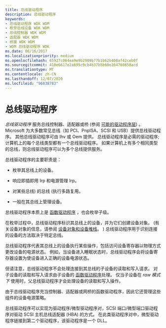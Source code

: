 ```yaml
---
title: 总线驱动程序
description: 总线驱动程序
keywords:
- 总线驱动程序 WDK WDM
- 枚举总线设备 WDK WDM
- 总线控制器 WDK WDM
- 适配器 WDK WDM
- 桥接 WDK WDM
- WDM 总线驱动程序 WDK
ms.date: 06/16/2017
ms.localizationpriority: medium
ms.openlocfilehash: 65927c064ea9e9b2909b77b1b62b408af42ceb0f
ms.sourcegitcommit: 418e6617e2a695c9cb4b37b5b60e264760858acd
ms.translationtype: MT
ms.contentlocale: zh-CN
ms.lasthandoff: 12/07/2020
ms.locfileid: "96838783"
---
```

# <a name="bus-drivers"></a>总线驱动程序





*总线驱动程序* 服务总线控制器、适配器或桥 (参阅 [可能的驱动程序层](types-of-wdm-drivers.md#possible-driver-layers)) 。 Microsoft 为大多数常见总线（如 PCI、PnpISA、SCSI 和 USB）提供总线驱动程序。 其他总线驱动程序可由 Ihv 或 Oem 提供。 总线驱动程序是必需的驱动程序;计算机上的每个总线类型都有一个总线驱动程序。 如果计算机上有多个相同类型的总线，则总线驱动程序可以为多个总线提供服务。

总线驱动程序的主要职责是：

-   枚举其总线上的设备。

-   响应即插即用 Irp 和电源管理 Irp。

-   对某些总线) 的总线 (执行多路复用。

-   一般在其总线上管理设备。

总线驱动程序本质上是 [函数驱动程序](function-drivers.md) ，也会枚举子级。

在枚举过程中，总线驱动程序标识其总线上的设备，并为它们创建设备对象。  (有关设备对象的信息，请参阅 [设备对象和设备堆栈](introduction-to-device-objects.md)。 ) 总线驱动程序用于识别连接的设备的方法取决于特定总线。

总线驱动程序代表其总线上的设备执行某些操作，包括访问设备寄存器以物理方式更改设备的电源状态。 例如，当设备进入睡眠状态时，总线驱动程序会将设备寄存器设置为使设备进入正确的设备电源状态。

但请注意，总线驱动程序不会处理连接到其总线的子设备的读取和写入请求。 对子设备的读取和写入请求由子设备的 [函数驱动程序](function-drivers.md)处理。 仅当子设备在 *raw 模式下* 使用时，父总线驱动程序才会处理设备的读取和写入操作。

由于总线驱动程序充当控制器、适配器或网桥的函数驱动程序，因此它还管理这些组件的设备电源策略。

总线驱动程序可以实现为驱动程序/微型驱动程序对，SCSI 端口/微型端口驱动程序对驱动 SCSI 主机总线适配器 (HBA) 的方式。 在此类驱动程序对中，微型驱动程序链接到第二个驱动程序，该驱动程序是一个 DLL。

 

 




